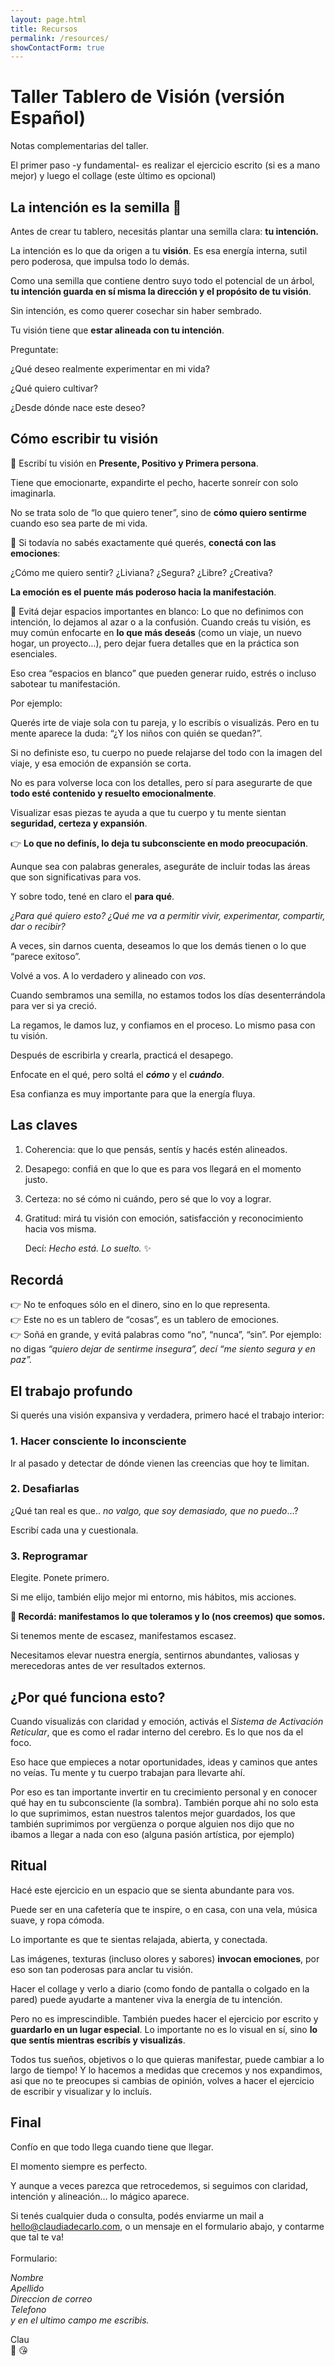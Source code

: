 ```yaml
---
layout: page.html
title: Recursos
permalink: /resources/
showContactForm: true
---
```

# Taller Tablero de Visión (versión Español)

Notas complementarias del taller.

El primer paso -y fundamental- es realizar el ejercicio escrito (si es a mano mejor) y luego el collage (este último es opcional)

## La intención es la semilla 🌱

Antes de crear tu tablero, necesitás plantar una semilla clara: **tu intención.**

La intención es lo que da origen a tu **visión**. Es esa energía interna, sutil pero poderosa, que impulsa todo lo demás.

Como una semilla que contiene dentro suyo todo el potencial de un árbol, **tu intención guarda en sí misma la dirección y el propósito de tu visión**.

Sin intención, es como querer cosechar sin haber sembrado.

Tu visión tiene que **estar alineada con tu intención**.

Preguntate:

 ¿Qué deseo realmente experimentar en mi vida?

¿Qué quiero cultivar?

¿Desde dónde nace este deseo?

## Cómo escribir tu visión

💫 Escribí tu visión en **Presente, Positivo y Primera persona**.

Tiene que emocionarte, expandirte el pecho, hacerte sonreír con solo imaginarla.

No se trata solo de “lo que quiero tener”, sino de **cómo quiero sentirme** cuando eso sea parte de mi vida.

💫 Si todavía no sabés exactamente qué querés, **conectá con las emociones**:

 ¿Cómo me quiero sentir? ¿Liviana? ¿Segura? ¿Libre? ¿Creativa?

 **La emoción es el puente más poderoso hacia la manifestación**.

💫 Evitá dejar espacios importantes en blanco: Lo que no definimos con intención, lo dejamos al azar o a la confusión. Cuando creás tu visión, es muy común enfocarte en **lo que más deseás** (como un viaje, un nuevo hogar, un proyecto…), pero dejar fuera detalles que en la práctica son esenciales.

Eso crea “espacios en blanco” que pueden generar ruido, estrés o incluso sabotear tu manifestación.

Por ejemplo:

Querés irte de viaje sola con tu pareja, y lo escribís o visualizás. Pero en tu mente aparece la duda: “¿Y los niños con quién se quedan?”.

Si no definiste eso, tu cuerpo no puede relajarse del todo con la imagen del viaje, y esa emoción de expansión se corta.

No es para volverse loca con los detalles, pero sí para asegurarte de que **todo esté contenido y resuelto emocionalmente**.

Visualizar esas piezas te ayuda a que tu cuerpo y tu mente sientan **seguridad, certeza y expansión**.

👉 **Lo que no definís, lo deja tu subconsciente en modo preocupación**.

Aunque sea con palabras generales, aseguráte de incluir todas las áreas que son significativas para vos.

Y sobre todo, tené en claro el **para qué**.

*¿Para qué quiero esto? ¿Qué me va a permitir vivir, experimentar, compartir, dar o recibir?*

A veces, sin darnos cuenta, deseamos lo que los demás tienen o lo que “parece exitoso”.

Volvé a vos. A lo verdadero y alineado con *vos*.

Cuando sembramos una semilla, no estamos todos los días desenterrándola para ver si ya creció.

La regamos, le damos luz, y confiamos en el proceso. Lo mismo pasa con tu visión.

Después de escribirla y crearla, practicá el desapego.

Enfocate en el qué, pero soltá el ***cómo*** y el ***cuándo***.

Esa confianza es muy importante para que la energía fluya.

## Las claves

1. Coherencia: que lo que pensás, sentís y hacés estén alineados.
2. Desapego: confiá en que lo que es para vos llegará en el momento justo.
3. Certeza: no sé cómo ni cuándo, pero sé que lo voy a lograr.
4. Gratitud: mirá tu visión con emoción, satisfacción y reconocimiento hacia vos misma. 

   Decí: *Hecho está. Lo suelto.* ✨

## Recordá

👉 No te enfoques sólo en el dinero, sino en lo que representa.\
👉 Este no es un tablero de “cosas”, es un tablero de emociones.\
👉 Soñá en grande, y evitá palabras como “no”, “nunca”, “sin”. Por ejemplo: no digas *“quiero dejar de sentirme insegura”, decí “me siento segura y en paz”.*

## El trabajo profundo

Si querés una visión expansiva y verdadera, primero hacé el trabajo interior:

### 1. Hacer consciente lo inconsciente

Ir al pasado y detectar de dónde vienen las creencias que hoy te limitan.

### 2. Desafiarlas

¿Qué tan real es que.. *no valgo, que soy demasiado, que no puedo*…?

Escribí cada una y cuestionala.

### 3. Reprogramar

Elegite. Ponete primero.

Si me elijo, también elijo mejor mi entorno, mis hábitos, mis acciones.

**🙌 Recordá: manifestamos lo que toleramos y lo (nos creemos) que somos.**

Si tenemos mente de escasez, manifestamos escasez.

Necesitamos elevar nuestra energía, sentirnos abundantes, valiosas y merecedoras antes de ver resultados externos.

## ¿Por qué funciona esto?

Cuando visualizás con claridad y emoción, activás el *Sistema de Activación Reticular*, que es como el radar interno del cerebro. Es lo que nos da el foco.

Eso hace que empieces a notar oportunidades, ideas y caminos que antes no veías. Tu mente y tu cuerpo trabajan para llevarte ahí.

Por eso es tan importante invertir en tu crecimiento personal y en conocer qué hay en tu subconsciente (la sombra). También porque ahi no solo esta lo que suprimimos, estan nuestros talentos mejor guardados, los que también suprimimos por vergüenza o porque alguien nos dijo que no ibamos a llegar a nada con eso (alguna pasión artística, por ejemplo)

## Ritual 

Hacé este ejercicio en un espacio que se sienta abundante para vos.

Puede ser en una cafetería que te inspire, o en casa, con una vela, música suave, y ropa cómoda.

Lo importante es que te sientas relajada, abierta, y conectada.

Las imágenes, texturas (incluso olores y sabores) **invocan emociones**, por eso son tan poderosas para anclar tu visión. 

Hacer el collage y verlo a diario (como fondo de pantalla o colgado en la pared) puede ayudarte a mantener viva la energía de tu intención.

Pero no es imprescindible. También puedes hacer el ejercicio por escrito y **guardarlo en un lugar especial**. Lo importante no es lo visual en sí, sino **lo que sentís mientras escribís y visualizás**.

Todos tus sueños, objetivos o lo que quieras manifestar, puede cambiar a lo largo de tiempo! Y lo hacemos a medidas que crecemos y nos expandimos, asi que no te preocupes si cambias de opinión, volves a hacer el ejercicio de escribir y visualizar y lo incluís.

## Final

Confío en que todo llega cuando tiene que llegar.

El momento siempre es perfecto.

Y aunque a veces parezca que retrocedemos, si seguimos con claridad, intención y alineación… lo mágico aparece.

Si tenés cualquier duda o consulta, podés enviarme un mail a hello@claudiadecarlo.com, o un mensaje en el formulario abajo, y contarme que tal te va!\
\
Formulario:

*Nombre*\
*Apellido*\
*Direccion de correo*\
*Telefono*\
*y en el ultimo campo me escribis.*

Clau\
🙌 😘
